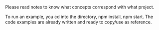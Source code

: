 ###
Please read notes to know what concepts correspond with what project.

To run an example, you cd into the directory, npm install, npm start.
The code examples are already written and ready to copy/use as reference.
